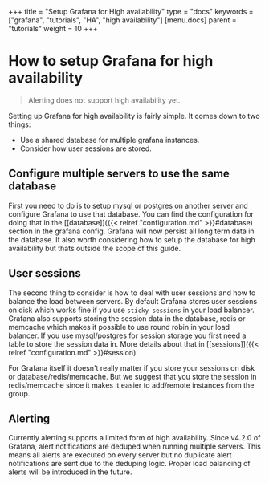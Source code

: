 +++
title = "Setup Grafana for High availability"
type = "docs"
keywords = ["grafana", "tutorials", "HA", "high availability"]
[menu.docs]
parent = "tutorials"
weight = 10
+++

# How to setup Grafana for high availability

> Alerting does not support high availability yet.

Setting up Grafana for high availability is fairly simple. It comes down to two things:

  * Use a shared database for multiple grafana instances.
  * Consider how user sessions are stored.

## Configure multiple servers to use the same database

First you need to do is to setup mysql or postgres on another server and configure Grafana to use that database.
You can find the configuration for doing that in the [[database]]({{< relref "configuration.md" >}}#database) section in the grafana config.
Grafana will now persist all long term data in the database. 
It also worth considering how to setup the database for high availability but thats outside the scope of this guide.

## User sessions

The second thing to consider is how to deal with user sessions and how to balance the load between servers. 
By default Grafana stores user sessions on disk which works fine if you use `sticky sessions` in your load balancer. 
Grafana also supports storing the session data in the database, redis or memcache which makes it possible to use round robin in your load balancer. 
If you use mysql/postgres for session storage you first need a table to store the session data in. More details about that in [[sessions]]({{< relref "configuration.md" >}}#session) 

For Grafana itself it doesn't really matter if you store your sessions on disk or database/redis/memcache.
But we suggest that you store the session in redis/memcache since it makes it easier to add/remote instances from the group. 

## Alerting

Currently alerting supports a limited form of high availability. Since v4.2.0 of Grafana, alert notifications are deduped when running multiple servers. This means all alerts are executed on every server but no duplicate alert notifications are sent due to the deduping logic. Proper load balancing of alerts will be introduced in the future. 

